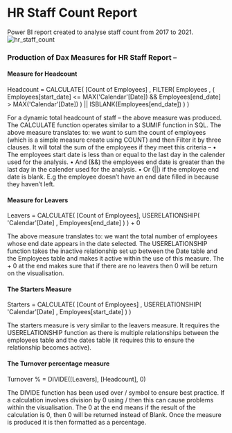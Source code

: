 # HR Staff Count Report
Power BI report created to analyse staff count from 2017 to 2021.
![hr_staff_count](https://user-images.githubusercontent.com/99413257/169857026-5fb844b1-b43e-4727-a8e2-46534a0d0e8e.gif)

### Production of Dax Measures for HR Staff Report –

#### Measure for Headcount

Headcount = 
CALCULATE( 
    [Count of Employees]
    , FILTER( 
        Employees
        , (
        Employees[start_date] <= MAX('Calendar'[Date]) 
        && Employees[end_date] > MAX('Calendar'[Date]) 
        ) || ISBLANK(Employees[end_date])
    ) 
)

For a dynamic total headcount of staff – the above measure was produced. The CALCULATE function operates similar to a SUMIF function in SQL. The above measure translates to: we want to sum the count of employees (which is a simple measure create using COUNT) and then Filter it by three clauses.
It will total the sum of the employees if they meet this criteria –
•	The employees start date is less than or equal to the last day in the calender used for the analysis.
•	And (&&) the employees end date is greater than the last day in the calender used for the analysis.
•	Or (||) if the employee end date is blank. E.g the employee doesn’t have an end date filled in because they haven’t left.
 

#### Measure for Leavers 

Leavers = 
CALCULATE( 
[Count of Employees], 
USERELATIONSHIP(
'Calendar'[Date]
, Employees[end_date]
) 
) + 0

The above measure translates to: we want the total number of employees whose end date appears in the date selected. The USERELATIONSHIP function takes the inactive relationship set up between the Date table and the Employees table and makes it active within the use of this measure. The + 0 at the end makes sure that if there are no leavers then 0 will be return on the visualisation. 

#### The Starters Measure

Starters = 
CALCULATE( 
[Count of Employees]
, USERELATIONSHIP(
    'Calendar'[Date]
    , Employees[start_date] 
    )
)

The starters measure is very similar to the leavers measure. It requires the USERELATIONSHIP function as there is multiple relationships between the employees table and the dates table (it requires this to ensure the relationship becomes active). 


#### The Turnover percentage measure

Turnover % = DIVIDE([Leavers], [Headcount], 0)

The DIVIDE function has been used over / symbol to ensure best practice. If a calculation involves division by 0 using / then this can cause problems within the visualisation. The 0 at the end means if the result of the calculation is 0, then 0 will be returned instead of Blank. Once the measure is produced it is then formatted as a percentage. 

